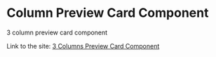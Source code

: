 # Column Preview Card Component
3 column preview card component 

Link to the site: [3 Columns Preview Card Component](https://3-column-preview-card-component-gz.netlify.app/)
